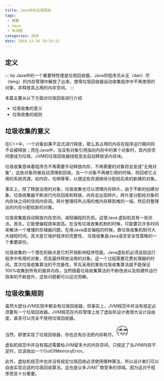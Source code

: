 ```yaml
---
title: Java中的垃圾回收
tags: 
 - 摘要
 - Java
 - 多线程
categories: 阅读
date: 2018-12-26 19:55:51
---
```


## 定义

::: tip 
Java中的一个重要特性便是垃圾回收器，Java将程序员从无（dan）尽（teng）的内存管理中解放了出来，使用垃圾回收器自动收集程序中不再使用的对象，并释放其占用的内存空间。
:::

本篇主要从以下方面对垃圾回收进行介绍 

+ 垃圾收集的意义
+ 垃圾收集的规则

## 垃圾收集的意义

在C++中，一个对象如果不显式进行释放，那么其占用的内存在程序运行期间将不会被释放；而在Java中，当没有对象引用指向内存中的某个对象时，其内存空间便成为垃圾。JVM的垃圾回收器线程变会自动释放该内存块。

垃圾收集意味着程序员不再需要手动释放内存，不再需要的对象将会变成"无用对象"，这些对象将被自动清理和回收。当一个对象不再被引用的时候，将回收它占用的系统资源，如内存，句柄等等，以便这些资源继续分配给后来的新建的对象。

事实上，除了释放没用的对象，垃圾收集也可以清理内存碎片。由于不断的创建对象，垃圾收集器不断进行内存回收和释放，内存会出现碎片。碎片是分配给对象的内存块之间的空闲内存洞。碎片整理将所占用的堆内存移到堆的一端，然后将整理出的内存分配给新的对象。

垃圾收集能自动释放内存空间，减轻编程的负担。这使Java 虚拟机具有一些优点。首先，它能使编程效率提高。在没有垃圾收集机制的时候，可能要花许多时间来解决一个难懂的存储器问题。在用Java语言编程的时候，靠垃圾收集机制可大大缩短时间。其次是它保护程序的完整性， 垃圾收集是Java语言安全性策略的一个重要部份。

垃圾收集的一个潜在的缺点是它的开销影响程序性能。Java虚拟机必须追踪运行程序中有用的对象，而且最终释放没用的对象。这一个过程需要花费处理器的时间。其次垃圾收集算法的不完备性，早先采用的某些垃圾收集算法就不能保证100%收集到所有的废弃内存。当然随着垃圾收集算法的不断改进以及软硬件运行效率的不断提升，这些问题都可以迎刃而解。

## 垃圾收集规则

虽然大部分JVM实现中都会有垃圾回收器，但事实上，JVM规范中并没有规定必须要有一个垃圾回收器。JVM规范在内存管理上给了虚拟机设计者很大设计自由度，甚至可以完全不使用垃圾回收器。

当然，即使实现了垃圾回收器，你也总有办法把内存耗尽。<img src="../reference/0190.png" width="40"/>

虚拟机规范中并没有描述需要给JVM留多大的内存空间，只规定了当JVM内存不足时，应该抛出一个OutOfMemoryError。

此外，虚拟机规范中也并没有规定垃圾回收必须使用哪种算法，所以设计者们可以自由实现合适的垃圾回收算法。这也是众多JVM厂商竞争的领域。因为这对于程序而言十分重要。









